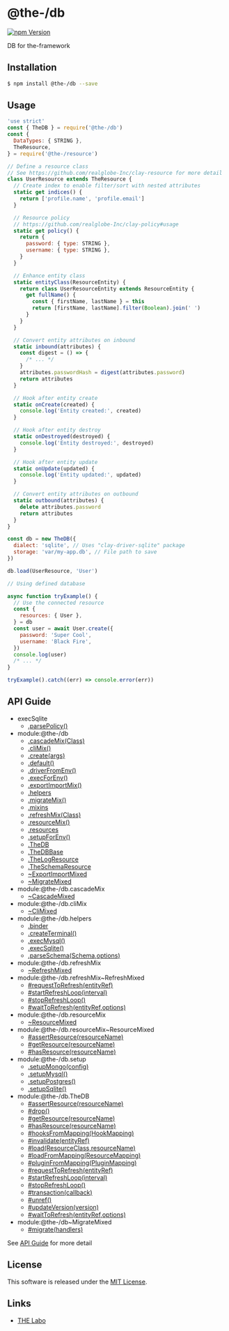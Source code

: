 @the-/db
==========

<!---
This file is generated by @the-/templates. Do not update manually.
--->

<!-- Badge Start -->
<a name="badges"></a>

[![npm Version][bd_npm_shield_url]][bd_npm_url]

[bd_repo_url]: https://github.com/the-labo/the
[bd_npm_url]: http://www.npmjs.org/package/@the-/db
[bd_npm_shield_url]: http://img.shields.io/npm/v/@the-/db.svg?style=flat

<!-- Badge End -->


<!-- Description Start -->
<a name="description"></a>

DB for the-framework

<!-- Description End -->


<!-- Overview Start -->
<a name="overview"></a>




<!-- Overview End -->


<!-- Sections Start -->
<a name="sections"></a>

<!-- Section from "doc/readme/01.Installation.md.hbs" Start -->

<a name="section-doc-readme-01-installation-md"></a>

Installation
-----

```bash
$ npm install @the-/db --save
```


<!-- Section from "doc/readme/01.Installation.md.hbs" End -->

<!-- Section from "doc/readme/02.Usage.md.hbs" Start -->

<a name="section-doc-readme-02-usage-md"></a>

Usage
---------

```javascript
'use strict'
const { TheDB } = require('@the-/db')
const {
  DataTypes: { STRING },
  TheResource,
} = require('@the-/resource')

// Define a resource class
// See https://github.com/realglobe-Inc/clay-resource for more detail
class UserResource extends TheResource {
  // Create index to enable filter/sort with nested attributes
  static get indices() {
    return ['profile.name', 'profile.email']
  }

  // Resource policy
  // https://github.com/realglobe-Inc/clay-policy#usage
  static get policy() {
    return {
      password: { type: STRING },
      username: { type: STRING },
    }
  }

  // Enhance entity class
  static entityClass(ResourceEntity) {
    return class UserResourceEntity extends ResourceEntity {
      get fullName() {
        const { firstName, lastName } = this
        return [firstName, lastName].filter(Boolean).join(' ')
      }
    }
  }

  // Convert entity attributes on inbound
  static inbound(attributes) {
    const digest = () => {
      /* ... */
    }
    attributes.passwordHash = digest(attributes.password)
    return attributes
  }

  // Hook after entity create
  static onCreate(created) {
    console.log('Entity created:', created)
  }

  // Hook after entity destroy
  static onDestroyed(destroyed) {
    console.log('Entity destroyed:', destroyed)
  }

  // Hook after entity update
  static onUpdate(updated) {
    console.log('Entity updated:', updated)
  }

  // Convert entity attributes on outbound
  static outbound(attributes) {
    delete attributes.password
    return attributes
  }
}

const db = new TheDB({
  dialect: 'sqlite', // Uses "clay-driver-sqlite" package
  storage: 'var/my-app.db', // File path to save
})

db.load(UserResource, 'User')

// Using defined database

async function tryExample() {
  // Use the connected resource
  const {
    resources: { User },
  } = db
  const user = await User.create({
    password: 'Super Cool',
    username: 'Black Fire',
  })
  console.log(user)
  /* ... */
}

tryExample().catch((err) => console.error(err))

```


<!-- Section from "doc/readme/02.Usage.md.hbs" End -->


<!-- Sections Start -->

<a name="api"></a>

## API Guide


- execSqlite
  - [.parsePolicy()](./doc/api/api.md#execSqlite.parsePolicy)
- module:@the-/db
  - [.cascadeMix(Class)](./doc/api/api.md#module_@the-/db.cascadeMix)
  - [.cliMix()](./doc/api/api.md#module_@the-/db.cliMix)
  - [.create(args)](./doc/api/api.md#module_@the-/db.create)
  - [.default()](./doc/api/api.md#module_@the-/db.default)
  - [.driverFromEnv()](./doc/api/api.md#module_@the-/db.driverFromEnv)
  - [.execForEnv()](./doc/api/api.md#module_@the-/db.execForEnv)
  - [.exportImportMix()](./doc/api/api.md#module_@the-/db.exportImportMix)
  - [.helpers](./doc/api/api.md#module_@the-/db.helpers)
  - [.migrateMix()](./doc/api/api.md#module_@the-/db.migrateMix)
  - [.mixins](./doc/api/api.md#module_@the-/db.mixins)
  - [.refreshMix(Class)](./doc/api/api.md#module_@the-/db.refreshMix)
  - [.resourceMix()](./doc/api/api.md#module_@the-/db.resourceMix)
  - [.resources](./doc/api/api.md#module_@the-/db.resources)
  - [.setupForEnv()](./doc/api/api.md#module_@the-/db.setupForEnv)
  - [.TheDB](./doc/api/api.md#module_@the-/db.TheDB)
  - [.TheDBBase](./doc/api/api.md#module_@the-/db.TheDBBase)
  - [.TheLogResource](./doc/api/api.md#module_@the-/db.TheLogResource)
  - [.TheSchemaResource](./doc/api/api.md#module_@the-/db.TheSchemaResource)
  - [~ExportImportMixed](./doc/api/api.md#module_@the-/db~ExportImportMixed)
  - [~MigrateMixed](./doc/api/api.md#module_@the-/db~MigrateMixed)
- module:@the-/db.cascadeMix
  - [~CascadeMixed](./doc/api/api.md#module_@the-/db.cascadeMix~CascadeMixed)
- module:@the-/db.cliMix
  - [~CliMixed](./doc/api/api.md#module_@the-/db.cliMix~CliMixed)
- module:@the-/db.helpers
  - [.binder](./doc/api/api.md#module_@the-/db.helpers.binder)
  - [.createTerminal()](./doc/api/api.md#module_@the-/db.helpers.createTerminal)
  - [.execMysql()](./doc/api/api.md#module_@the-/db.helpers.execMysql)
  - [.execSqlite()](./doc/api/api.md#module_@the-/db.helpers.execSqlite)
  - [.parseSchema(Schema,options)](./doc/api/api.md#module_@the-/db.helpers.parseSchema)
- module:@the-/db.refreshMix
  - [~RefreshMixed](./doc/api/api.md#module_@the-/db.refreshMix~RefreshMixed)
- module:@the-/db.refreshMix~RefreshMixed
  - [#requestToRefresh(entityRef)](./doc/api/api.md#module_@the-/db.refreshMix~RefreshMixed#requestToRefresh)
  - [#startRefreshLoop(interval)](./doc/api/api.md#module_@the-/db.refreshMix~RefreshMixed#startRefreshLoop)
  - [#stopRefreshLoop()](./doc/api/api.md#module_@the-/db.refreshMix~RefreshMixed#stopRefreshLoop)
  - [#waitToRefresh(entityRef,options)](./doc/api/api.md#module_@the-/db.refreshMix~RefreshMixed#waitToRefresh)
- module:@the-/db.resourceMix
  - [~ResourceMixed](./doc/api/api.md#module_@the-/db.resourceMix~ResourceMixed)
- module:@the-/db.resourceMix~ResourceMixed
  - [#assertResource(resourceName)](./doc/api/api.md#module_@the-/db.resourceMix~ResourceMixed#assertResource)
  - [#getResource(resourceName)](./doc/api/api.md#module_@the-/db.resourceMix~ResourceMixed#getResource)
  - [#hasResource(resourceName)](./doc/api/api.md#module_@the-/db.resourceMix~ResourceMixed#hasResource)
- module:@the-/db.setup
  - [.setupMongo(config)](./doc/api/api.md#module_@the-/db.setup.setupMongo)
  - [.setupMysql()](./doc/api/api.md#module_@the-/db.setup.setupMysql)
  - [.setupPostgres()](./doc/api/api.md#module_@the-/db.setup.setupPostgres)
  - [.setupSqlite()](./doc/api/api.md#module_@the-/db.setup.setupSqlite)
- module:@the-/db.TheDB
  - [#assertResource(resourceName)](./doc/api/api.md#module_@the-/db.TheDB#assertResource)
  - [#drop()](./doc/api/api.md#module_@the-/db.TheDB#drop)
  - [#getResource(resourceName)](./doc/api/api.md#module_@the-/db.TheDB#getResource)
  - [#hasResource(resourceName)](./doc/api/api.md#module_@the-/db.TheDB#hasResource)
  - [#hooksFromMapping(HookMapping)](./doc/api/api.md#module_@the-/db.TheDB#hooksFromMapping)
  - [#invalidate(entityRef)](./doc/api/api.md#module_@the-/db.TheDB#invalidate)
  - [#load(ResourceClass,resourceName)](./doc/api/api.md#module_@the-/db.TheDB#load)
  - [#loadFromMapping(ResourceMapping)](./doc/api/api.md#module_@the-/db.TheDB#loadFromMapping)
  - [#pluginFromMapping(PluginMapping)](./doc/api/api.md#module_@the-/db.TheDB#pluginFromMapping)
  - [#requestToRefresh(entityRef)](./doc/api/api.md#module_@the-/db.TheDB#requestToRefresh)
  - [#startRefreshLoop(interval)](./doc/api/api.md#module_@the-/db.TheDB#startRefreshLoop)
  - [#stopRefreshLoop()](./doc/api/api.md#module_@the-/db.TheDB#stopRefreshLoop)
  - [#transaction(callback)](./doc/api/api.md#module_@the-/db.TheDB#transaction)
  - [#unref()](./doc/api/api.md#module_@the-/db.TheDB#unref)
  - [#updateVersion(version)](./doc/api/api.md#module_@the-/db.TheDB#updateVersion)
  - [#waitToRefresh(entityRef,options)](./doc/api/api.md#module_@the-/db.TheDB#waitToRefresh)
- module:@the-/db~MigrateMixed
  - [#migrate(handlers)](./doc/api/api.md#module_@the-/db~MigrateMixed#migrate)

See [API Guide](./doc/api/api.md) for more detail


<!-- LICENSE Start -->
<a name="license"></a>

License
-------
This software is released under the [MIT License](https://github.com/the-labo/the/blob/master/LICENSE).

<!-- LICENSE End -->


<!-- Links Start -->
<a name="links"></a>

Links
------

+ [THE Labo][the_labo_url]

[the_labo_url]: https://github.com/the-labo

<!-- Links End -->
